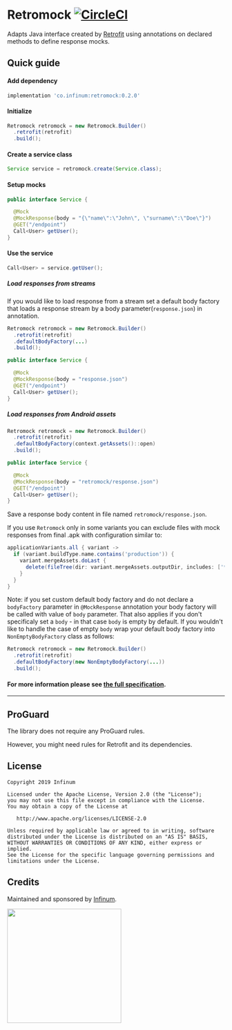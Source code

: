 # Retromock [![CircleCI](https://circleci.com/gh/infinum/Retromock.svg?style=svg)](https://circleci.com/gh/infinum/Retromock)

Adapts Java interface created by [Retrofit][retrofit] using annotations on declared methods to define response mocks.

Quick guide
-------

#### Add dependency
```gradle
implementation 'co.infinum:retromock:0.2.0'
```

#### Initialize
```java
Retromock retromock = new Retromock.Builder()
  .retrofit(retrofit)
  .build();
```

#### Create a service class
```java
Service service = retromock.create(Service.class);
```

#### Setup mocks
```java
public interface Service {

  @Mock
  @MockResponse(body = "{\"name\":\"John\", \"surname\":\"Doe\"}")
  @GET("/endpoint")
  Call<User> getUser();
}
```

#### Use the service
```java
Call<User> = service.getUser();
```

##### Load responses from streams
If you would like to load response from a stream set a default body factory that loads a response stream by a body parameter(`response.json`) in annotation.
```java
Retromock retromock = new Retromock.Builder()
  .retrofit(retrofit)
  .defaultBodyFactory(...)
  .build();
```

```java
public interface Service {

  @Mock
  @MockResponse(body = "response.json")
  @GET("/endpoint")
  Call<User> getUser();
}
```

##### Load responses from Android assets
```java
Retromock retromock = new Retromock.Builder()
  .retrofit(retrofit)
  .defaultBodyFactory(context.getAssets()::open)
  .build();
```

```java
public interface Service {

  @Mock
  @MockResponse(body = "retromock/response.json")
  @GET("/endpoint")
  Call<User> getUser();
}
```

Save a response body content in file named `retromock/response.json`.

If you use `Retromock` only in some variants you can exclude files with mock responses from final .apk with configuration similar to:
```groovy
applicationVariants.all { variant ->
  if (variant.buildType.name.contains('production')) {
    variant.mergeAssets.doLast {
      delete(fileTree(dir: variant.mergeAssets.outputDir, includes: ['**/retromock/*']))
    }
  }
}
```

Note: if you set custom default body factory and do not declare a `bodyFactory` parameter in `@MockResponse` annotation your body factory will be called with value of `body` parameter.
That also applies if you don't specificaly set a `body` - in that case `body` is empty by default.
If you wouldn't like to handle the case of empty `body` wrap your default body factory into `NonEmptyBodyFactory` class as follows:
```java
Retromock retromock = new Retromock.Builder()
  .retrofit(retrofit)
  .defaultBodyFactory(new NonEmptyBodyFactory(...))
  .build();
```

#### For more information please see [the full specification][specification].
-------



ProGuard
-------
The library does not require any ProGuard rules.

However, you might need rules for Retrofit and its dependencies.

License
-------
```
Copyright 2019 Infinum

Licensed under the Apache License, Version 2.0 (the "License");
you may not use this file except in compliance with the License.
You may obtain a copy of the License at

   http://www.apache.org/licenses/LICENSE-2.0

Unless required by applicable law or agreed to in writing, software
distributed under the License is distributed on an "AS IS" BASIS,
WITHOUT WARRANTIES OR CONDITIONS OF ANY KIND, either express or implied.
See the License for the specific language governing permissions and
limitations under the License.
```

## Credits

Maintained and sponsored by [Infinum](http://www.infinum.co).

<a href='https://infinum.co'>
  <img src='https://infinum.co/infinum.png' href='https://infinum.co' width='264'>
</a>


 [retrofit]: https://square.github.io/retrofit/
 [specification]: SPECIFICATION.md